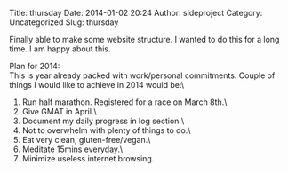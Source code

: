 Title: thursday
Date: 2014-01-02 20:24
Author: sideproject
Category: Uncategorized
Slug: thursday

Finally able to make some website structure. I wanted to do this for a
long time. I am happy about this.

Plan for 2014:\
 This is year already packed with work/personal commitments. Couple of
things I would like to achieve in 2014 would be:\
 1. Run half marathon. Registered for a race on March 8th.\
 2. Give GMAT in April.\
 3. Document my daily progress in log section.\
 4. Not to overwhelm with plenty of things to do.\
 5. Eat very clean, gluten-free/vegan.\
 6. Meditate 15mins everyday.\
 7. Minimize useless internet browsing.

